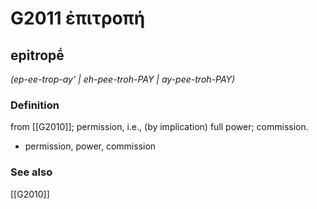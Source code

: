 # G2011 ἐπιτροπή

## epitropḗ

_(ep-ee-trop-ay' | eh-pee-troh-PAY | ay-pee-troh-PAY)_

### Definition

from [[G2010]]; permission, i.e., (by implication) full power; commission.

- permission, power, commission

### See also

[[G2010]]


